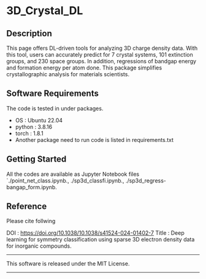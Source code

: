 # 3D_Crystal_DL

## Description

This page offers DL-driven tools for analyzing 3D charge density data. With this tool, users can accurately predict for 7 crystal systems, 101 extinction groups, and 230 space groups. In addition, regressions of bandgap energy and formation energy per atom done. This package simplifies crystallographic analysis for materials scientists.
 

## Software Requirements

The code is tested in under packages.

* OS : Ubuntu 22.04
* python : 3.8.16
* torch : 1.8.1
* Another package need to run code is listed in requirements.txt
## Getting Started
All the codes are available as Jupyter Notebook files  
`./point_net_class.ipynb., ./sp3d_classfi.ipynb., ./sp3d_regress-bangap_form.ipynb.

## Reference
Please cite follwing

DOI : https://doi.org/10.1038/10.1038/s41524-024-01402-7
Title : Deep learning for symmetry classification using sparse 3D electron density data for inorganic compounds.

***
This software is released under the MIT License.
***
